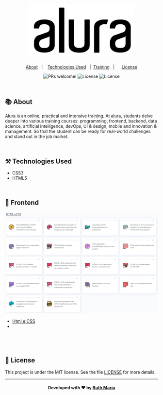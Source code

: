 <h1 align="center">
    <img alt="Logo ignitte" src="./logo-alura.png" width="350px" />
</h1>


<p align="center">
  <a href="#about">About</a>&nbsp;&nbsp;&nbsp;|&nbsp;&nbsp;&nbsp;  
  <a href="#technologies">Technologies Used</a>&nbsp;&nbsp;&nbsp;|&nbsp;
  <a href="#training">Training</a>&nbsp;&nbsp;&nbsp;|&nbsp;&nbsp;&nbsp;&nbsp;&nbsp;
  <a href="#license">License</a>
</p>

<p align="center">
 <img src="https://img.shields.io/static/v1?label=PRs&message=welcome&color=04d361&labelColor=000000" alt="PRs welcome!" /> 

  <img alt="License" src="https://img.shields.io/badge/Made%20by-Ruth%20Maria-%2304D361">

  <img alt="License" src="https://img.shields.io/static/v1?label=license&message=MIT&color=04d361&labelColor=000000">
</p>


<a id="about"></a><br>

## :books: About

Alura is an online, practical and intensive training. At alura, students delve deeper into various training courses: programming, frontend, backend, data science, artificial intelligence, devOps, UI & design, mobile and innovation & management. So that the student can be ready for real-world challenges and stand out in the job market.

<a id="technologies"></a><br>

## ⚒️ Technologies Used

 * CSS3
 * HTML5

<a id="training"></a><br>

## :abacus: Frontend 

<img alt="Logo ignitte" src="./alura-html-e-css.png"/>

<br>

- [Html e CSS]()
- []()

<br>

<a id="license"></a><br>

## :memo: License

This project is under the MIT license. See the  file [LICENSE](LICENSE.md) for more details.

---

<h4 align="center">
    Developed with ❤️ by <a href="https://www.linkedin.com/in/ruth-maria-9b256071/" target="_blank">Ruth Maria</a>
</h4>
